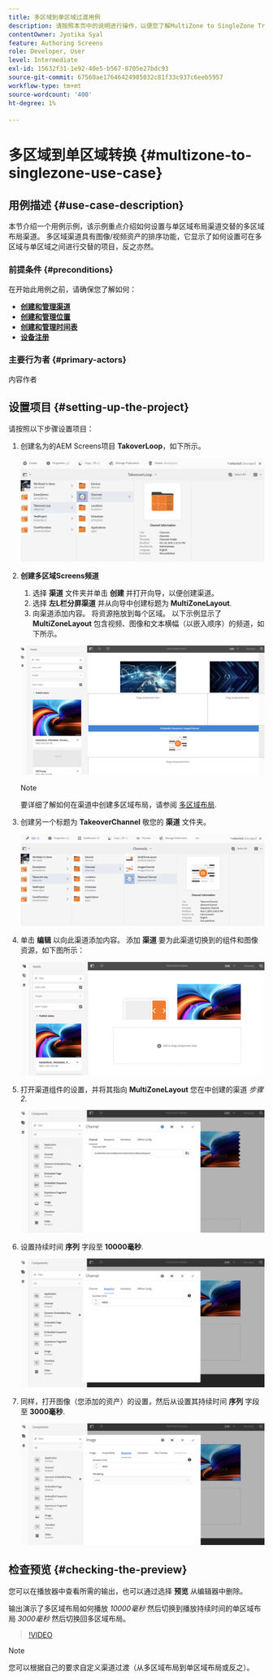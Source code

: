 ```yaml
---
title: 多区域到单区域过渡用例
description: 请按照本页中的说明进行操作，以便您了解MultiZone to SingleZone Transitions用例。
contentOwner: Jyotika Syal
feature: Authoring Screens
role: Developer, User
level: Intermediate
exl-id: 15632f31-1e92-40e5-b567-8705e27bdc93
source-git-commit: 67560ae17646424985032c81f33c937c6eeb5957
workflow-type: tm+mt
source-wordcount: '400'
ht-degree: 1%

---
```


# 多区域到单区域转换 {#multizone-to-singlezone-use-case}

## 用例描述 {#use-case-description}

本节介绍一个用例示例，该示例重点介绍如何设置与单区域布局渠道交替的多区域布局渠道。 多区域渠道具有图像/视频资产的排序功能，它显示了如何设置可在多区域与单区域之间进行交替的项目，反之亦然。

### 前提条件 {#preconditions}

在开始此用例之前，请确保您了解如何：

* **[创建和管理渠道](managing-channels.md)**
* **[创建和管理位置](managing-locations.md)**
* **[创建和管理时间表](managing-schedules.md)**
* **[设备注册](device-registration.md)**

### 主要行为者 {#primary-actors}

内容作者

## 设置项目 {#setting-up-the-project}

请按照以下步骤设置项目：

1. 创建名为的AEM Screens项目 **TakoverLoop**，如下所示。

   ![资产](assets/mz-to-sz1.png)


1. **创建多区域Screens频道**

   1. 选择 **渠道** 文件夹并单击 **创建** 并打开向导，以便创建渠道。
   1. 选择 **左L栏分屏渠道** 并从向导中创建标题为 **MultiZoneLayout**.
   1. 向渠道添加内容。 将资源拖放到每个区域。 以下示例显示了 **MultiZoneLayout** 包含视频、图像和文本横幅（以嵌入顺序）的频道，如下所示。

   ![资产](assets/mz-to-sz2.png)

   >[!NOTE]
   >
   >要详细了解如何在渠道中创建多区域布局，请参阅 [多区域布局](multi-zone-layout-aem-screens.md).


1. 创建另一个标题为 **TakeoverChannel** 敬您的 **渠道** 文件夹。

   ![资产](assets/mz-to-sz3.png)

1. 单击 **编辑** 以向此渠道添加内容。 添加 **渠道** 要为此渠道切换到的组件和图像资源，如下图所示：

   ![资产](assets/mz-to-sz4.png)

1. 打开渠道组件的设置，并将其指向 **MultiZoneLayout** 您在中创建的渠道 *步骤2*.

   ![资产](assets/mz-to-sz5.png)

1. 设置持续时间 **序列** 字段至 **10000毫秒**.

   ![资产](assets/mz-to-sz6.png)

1. 同样，打开图像（您添加的资产）的设置，然后从设置其持续时间 **序列** 字段至 **3000毫秒**.

   ![资产](assets/mz-to-sz7.png)

## 检查预览 {#checking-the-preview}

您可以在播放器中查看所需的输出，也可以通过选择 **预览** 从编辑器中删除。

输出演示了多区域布局如何播放 *10000毫秒* 然后切换到播放持续时间的单区域布局 *3000毫秒* 然后切换回多区域布局。

>[!VIDEO](https://video.tv.adobe.com/v/30366)

>[!NOTE]
>
>您可以根据自己的要求自定义渠道过渡（从多区域布局到单区域布局或反之）。
